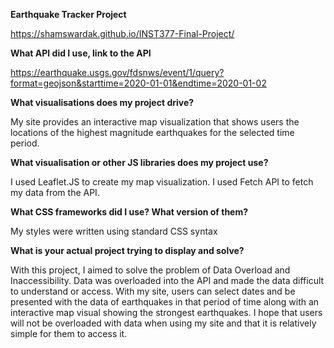 **Earthquake Tracker Project**

https://shamswardak.github.io/INST377-Final-Project/

**What API did I use, link to the API**

https://earthquake.usgs.gov/fdsnws/event/1/query?format=geojson&starttime=2020-01-01&endtime=2020-01-02

**What visualisations does my project drive?**

My site provides an interactive map visualization that shows users the locations of the highest magnitude earthquakes for the selected time period.

**What visualisation or other JS libraries does my project use?**

I used Leaflet.JS to create my map visualization. I used Fetch API to fetch my data from the API.

**What CSS frameworks did I use? What version of them?**

My styles were written using standard CSS syntax

**What is your actual project trying to display and solve?**

With this project, I aimed to solve the problem of Data Overload and Inaccessibility. Data was overloaded into the API and made the data difficult to understand or access. With my site, users can select dates and be presented with the data of earthquakes in that period of time along with an interactive map visual showing the strongest earthquakes. I hope that users will not be overloaded with data when using my site and that it is relatively simple for them to access it.